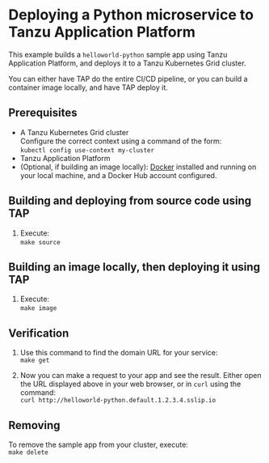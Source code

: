 # Deploying a Python microservice to Tanzu Application Platform

This example builds a `helloworld-python` sample app using Tanzu Application Platform,
and deploys it to a Tanzu Kubernetes Grid cluster.

You can either have TAP do the entire CI/CD pipeline, or you can build a container image locally, and have TAP deploy it.

## Prerequisites

- A Tanzu Kubernetes Grid cluster<br />
  Configure the correct context using a command of the form:<br />
  ``kubectl config use-context my-cluster``
- Tanzu Application Platform
- (Optional, if building an image locally): [Docker](https://www.docker.com) installed and running on your local machine,
  and a Docker Hub account configured.

## Building and deploying from source code using TAP

1. Execute:<br />
   ``make source``

## Building an image locally, then deploying it using TAP

1. Execute:<br />
   ``make image``

## Verification

1. Use this command to find the domain URL for your service:<br />
  ``make get``

1. Now you can make a request to your app and see the result.
   Either open the URL displayed above in your web browser,
   or in ``curl`` using the command:<br />
   ``curl http://helloworld-python.default.1.2.3.4.sslip.io``

## Removing

To remove the sample app from your cluster, execute:<br />
    ``make delete``
